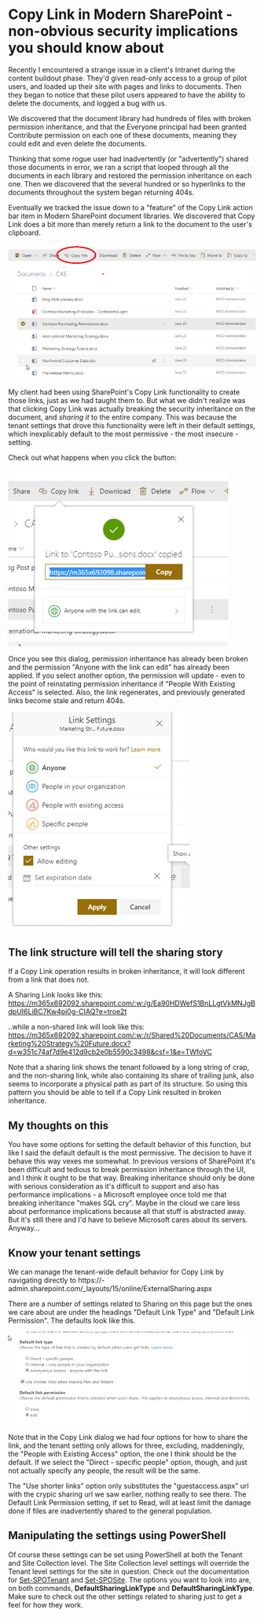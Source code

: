 # Copy Link in Modern SharePoint - non-obvious security implications you should know about

Recently I encountered a strange issue in a client's Intranet during the content buildout phase. They'd given read-only access to a group of pilot users, and loaded up their site with pages and links to documents. Then they began to notice that these pilot users appeared to have the ability to delete the documents, and logged a bug with us.

We discovered that the document library had hundreds of files with broken permission inheritance, and that the Everyone principal had been granted Contribute permission on each one of these documents, meaning they could edit and even delete the documents. 

Thinking that some rogue user had inadvertently (or "advertently") shared those documents in error, we ran a script that looped through all the documents in each library and restored the permission inheritance on each one. Then we discovered that the several hundred or so hyperlinks to the documents throughout the system began returning 404s.

Eventually we tracked the issue down to a "feature" of the Copy Link action bar item in Modern SharePoint document libraries. We discovered that Copy Link does a bit more than merely return a link to the document to the user's clipboard.

![The Document Action Bar](https://github.com/dgusoff/blog/blob/master/Copy-Link-Security-Implications/images/copylink1.png.png?raw=true "The Document Action Bar")

My client had been using SharePoint's Copy Link functionality to create those links, just as we had taught them to. But what we didn't realize was that clicking Copy Link was actually breaking the security inheritance on the document, and *sharing it* to the entire company.  This was because the tenant settings that drove this functionality were left in their default settings, which inexplicably default to the most permissive - the most insecure - setting.

Check out what happens when you click the button:

![Copy Link Dialog](https://github.com/dgusoff/blog/blob/master/Copy-Link-Security-Implications/images/copylink2.png?raw=true "The Copy Link Dialog")

Once you see this dialog, permission inheritance has already been broken and the permission "Anyone with the link can edit" has already been applied. If you select another option, the permission will update - even to the point of reinstating permission inheritance if "People With Existing Access" is selected. Also, the link regenerates, and previously generated links become stale and return 404s.

![Copy Link Options](https://github.com/dgusoff/blog/blob/master/Copy-Link-Security-Implications/images/copylink3.png?raw=true "Copy Link Options")

## The link structure will tell the sharing story

If a Copy Link operation results in broken inheritance, it will look different from a link that does not.

A Sharing Link looks like this:
https://m365x692092.sharepoint.com/:w:/g/Ea90HDWefS1BnLLgtVkMNJgBdpUI6LiBC7Kw4pj0g-CIAQ?e=troe2t

..while a non-shared link will look like this:
https://m365x692092.sharepoint.com/:w:/r/Shared%20Documents/CAS/Marketing%20Strategy%20Future.docx?d=w351c74af7d9e412d9cb2e0b5590c3498&csf=1&e=TWfoVC

Note that a sharing link shows the tenant followed by a long string of crap, and the non-sharing link, while also containing its share of trailing junk, also seems to incorporate a physical path as part of its structure. So using this pattern you should be able to tell if a Copy Link resulted in broken inheritance.

## My thoughts on this
You have some options for setting the default behavior of this function, but like I said the default default is the most permissive. The decision to have it behave this way vexes me somewhat. In previous versions of SharePoint it's been difficult and tedious to break permission inheritance through the UI, and I think it ought to be that way. Breaking inheritance should only be done with serious consideration as it's difficult to support and also has performance implications - a Microsoft employee once told me that breaking inheritance "makes SQL cry". Maybe in the cloud we care less about performance implications because all that stuff is abstracted away. But it's still there and I'd have to believe Microsoft cares about its servers. Anyway...

## Know your tenant settings
We can manage the tenant-wide default behavior for Copy Link by navigating directly to https://<tenant>-admin.sharepoint.com/_layouts/15/online/ExternalSharing.aspx

There are a number of settings related to Sharing on this page but the ones we care about are under the headings "Default Link Type" and "Default Link Permission". The defaults look like this.

![Tenant Settings](https://github.com/dgusoff/blog/blob/master/Copy-Link-Security-Implications/images/copylink4.png?raw=true "Tenant Settings")

Note that in the Copy Link dialog we had four options for how to share the link, and the tenant setting only allows for three, excluding, maddeningly, the "People with Existing Access" option, the one I think should be the default.  If we select the "Direct - specific people" option, though, and just not actually specify any people, the result will be the same.

The "Use shorter links" option only substitutes the "guestaccess.aspx" url with the crypic sharing url we saw earlier, nothing really to see there.  The Default Link Permission setting, if set to Read, will at least limit the damage done if files are inadvertently shared to the general population.

## Manipulating the settings using PowerShell
Of course these settings can be set using PowerShell at both the Tenant and Site Collection level. The Site Collection level settings will override the Tenant level settings for the site in question.  Check out the documentation for [Set-SPOTenant](https://docs.microsoft.com/en-us/powershell/module/sharepoint-online/set-spotenant?view=sharepoint-ps) and [Set-SPOSite](https://docs.microsoft.com/en-us/powershell/module/sharepoint-online/set-sposite?view=sharepoint-ps). The options you want to look into are, on both commands, **DefaultSharingLinkType** and **DefaultSharingLinkType**. Make sure to check out the other settings related to sharing just to get a feel for how they work.




